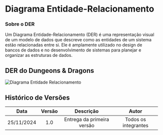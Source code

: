 # Diagrama Entidade-Relacionamento

### Sobre o DER

Um Diagrama Entidade-Relacionamento (DER) é uma representação visual de um modelo de dados que descreve como as entidades de um sistema estão relacionadas entre si. Ele é amplamente utilizado no design de bancos de dados e no desenvolvimento de sistemas para planejar e organizar as estruturas de dados.

## DER do Dungeons & Dragons

![Diagrama Entidade Relacionamento](/2024.2-D-D-classico/imagens/DER.drawio.png)

## Histórico de Versões

|    Data    | Versão | Descrição | Autor |
| :---: | :----: | :---: | :---: |
| 25/11/2024 | 1.0 | Entrega da primeira versão | Todos os integrantes |